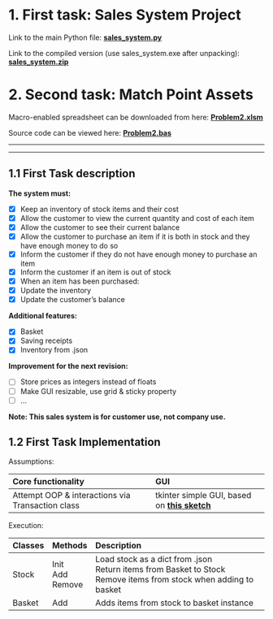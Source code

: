
# 1. First task: Sales System Project

Link to the main Python file: **[sales_system.py](https://github.com/Jakub-Dz/sales-system/blob/master/sales_system.py)**

Link to the compiled version (use sales_system.exe after unpacking): **[sales_system.zip](https://github.com/Jakub-Dz/sales-system/blob/master/sales_system.zip)**


# 2. Second task: Match Point Assets

Macro-enabled spreadsheet can be downloaded from here: **[Problem2.xlsm](https://github.com/Jakub-Dz/sales-system/blob/master/Problem2.xlsm)**

Source code can be viewed here: **[Problem2.bas](https://github.com/Jakub-Dz/sales-system/blob/master/Problem2.bas)**

___
***

## 1.1 First Task description
**The system must:**
- [x] Keep an inventory of stock items and their cost
- [x] Allow the customer to view the current quantity and cost of each item 
- [x] Allow the customer to see their current balance
- [x] Allow the customer to purchase an item if it is both in stock and they have enough money to do so
- [x] Inform the customer if they do not have enough money to purchase an item
- [x] Inform the customer if an item is out of stock
- [x] When an item has been purchased:
- [x] Update the inventory
- [x] Update the customer’s balance

**Additional features:**
- [x] Basket
- [x] Saving receipts
- [x] Inventory from .json

**Improvement for the next revision:**
- [ ] Store prices as integers instead of floats
- [ ] Make GUI resizable, use grid & sticky property
- [ ] ...

**Note: This sales system is for customer use, not company use.**

## 1.2 First Task Implementation

Assumptions:

| Core functionality | GUI |
| :--- |:---|
| Attempt OOP & interactions via Transaction class | tkinter simple GUI, based on **[this sketch](https://wireframepro.mockflow.com/view/Mb007c13b48670f65df9aca01fa0e4e411575378753417)** |

Execution:

| Classes | Methods | Description |
| :--- |:---|:---|
| Stock | Init <br> Add <br> Remove | Load stock as a dict from .json <br> Return items from Basket to Stock <br> Remove items from stock when adding to basket |
| Basket | Add | Adds items from stock to basket instance |
